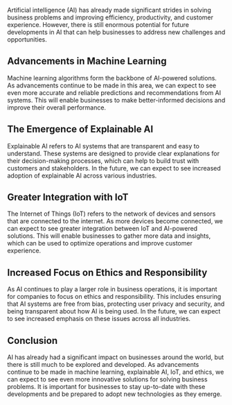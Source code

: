 
Artificial intelligence (AI) has already made significant strides in solving business problems and improving efficiency, productivity, and customer experience. However, there is still enormous potential for future developments in AI that can help businesses to address new challenges and opportunities.

Advancements in Machine Learning
--------------------------------

Machine learning algorithms form the backbone of AI-powered solutions. As advancements continue to be made in this area, we can expect to see even more accurate and reliable predictions and recommendations from AI systems. This will enable businesses to make better-informed decisions and improve their overall performance.

The Emergence of Explainable AI
-------------------------------

Explainable AI refers to AI systems that are transparent and easy to understand. These systems are designed to provide clear explanations for their decision-making processes, which can help to build trust with customers and stakeholders. In the future, we can expect to see increased adoption of explainable AI across various industries.

Greater Integration with IoT
----------------------------

The Internet of Things (IoT) refers to the network of devices and sensors that are connected to the internet. As more devices become connected, we can expect to see greater integration between IoT and AI-powered solutions. This will enable businesses to gather more data and insights, which can be used to optimize operations and improve customer experience.

Increased Focus on Ethics and Responsibility
--------------------------------------------

As AI continues to play a larger role in business operations, it is important for companies to focus on ethics and responsibility. This includes ensuring that AI systems are free from bias, protecting user privacy and security, and being transparent about how AI is being used. In the future, we can expect to see increased emphasis on these issues across all industries.

Conclusion
----------

AI has already had a significant impact on businesses around the world, but there is still much to be explored and developed. As advancements continue to be made in machine learning, explainable AI, IoT, and ethics, we can expect to see even more innovative solutions for solving business problems. It is important for businesses to stay up-to-date with these developments and be prepared to adopt new technologies as they emerge.

